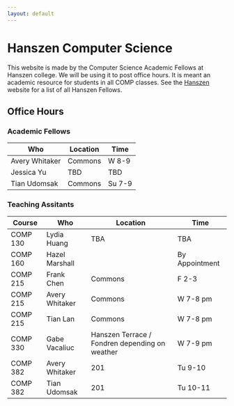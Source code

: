 ```yaml
---
layout: default
---
```


# Hanszen Computer Science

This website is made by the Computer Science Academic Fellows at Hanszen college. We will be using it to post office hours. It is meant an academic resource for students in all COMP classes. See the [Hanszen](http://hanszen.rice.edu/resources/academic-fellows.html) website for a list of all Hanszen Fellows.

## Office Hours

### Academic Fellows

 Who        |Location | Time
------------|---------|--------
Avery Whitaker | Commons | W 8-9
Jessica Yu   | TBD | TBD
Tian Udomsak | Commons | Su 7-9

### Teaching Assitants 

Course   | Who        |Location | Time
---------|------------|---------|--------
COMP 130 | Lydia Huang | TBA | TBA 
COMP 160 | Hazel Marshall | | By Appointment 
COMP 215 | Frank Chen   | Commons | F 2-3
COMP 215 | Avery Whitaker | Commons | W 7-8 pm
COMP 215 | Tian Lan | Commons | W 7-8 pm
COMP 330 | Gabe Vacaliuc | Hanszen Terrace / Fondren depending on weather | W 7-9 pm
COMP 382 | Avery Whitaker | 201 | Tu 9-10
COMP 382 | Tian Udomsak | 201 | Tu 10-11
